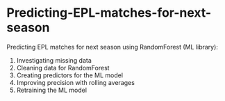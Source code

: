 # Predicting-EPL-matches-for-next-season
Predicting EPL matches for next season using RandomForest (ML library):

1) Investigating missing data
2) Cleaning data for RandomForest
3) Creating predictors for the ML model
4) Improving precision with rolling averages
5) Retraining the ML model
